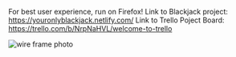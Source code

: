 For best user experience, run on Firefox!
Link to Blackjack project: https://youronlyblackjack.netlify.com/
Link to Trello Poject Board: https://trello.com/b/NrpNaHVL/welcome-to-trello

![wire frame photo](wireframe.jpg)